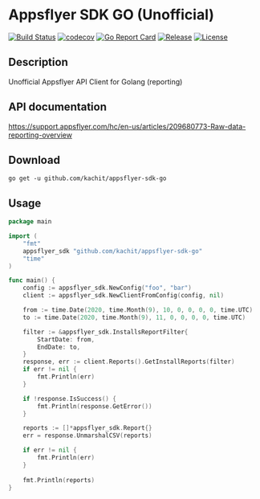 # Appsflyer SDK GO (Unofficial)
[![Build Status](https://travis-ci.org/Kachit/appsflyer-sdk-go.svg?branch=master)](https://travis-ci.org/Kachit/appsflyer-sdk-go)
[![codecov](https://codecov.io/gh/Kachit/appsflyer-sdk-go/branch/master/graph/badge.svg)](https://codecov.io/gh/Kachit/appsflyer-sdk-go)
[![Go Report Card](https://goreportcard.com/badge/github.com/kachit/appsflyer-sdk-go)](https://goreportcard.com/report/github.com/kachit/appsflyer-sdk-go)
[![Release](https://img.shields.io/github/v/release/Kachit/appsflyer-sdk-go.svg)](https://github.com/Kachit/appsflyer-sdk-go/releases)
[![License](https://img.shields.io/github/license/mashape/apistatus.svg)](https://github.com/kachit/appsflyer-sdk-go/blob/master/LICENSE)

## Description
Unofficial Appsflyer API Client for Golang (reporting)

## API documentation
https://support.appsflyer.com/hc/en-us/articles/209680773-Raw-data-reporting-overview

## Download
```shell
go get -u github.com/kachit/appsflyer-sdk-go
```

## Usage
```go
package main

import (
	"fmt"
	appsflyer_sdk "github.com/kachit/appsflyer-sdk-go"
	"time"
)

func main() {
    config := appsflyer_sdk.NewConfig("foo", "bar")
    client := appsflyer_sdk.NewClientFromConfig(config, nil)

    from := time.Date(2020, time.Month(9), 10, 0, 0, 0, 0, time.UTC)
    to := time.Date(2020, time.Month(9), 11, 0, 0, 0, 0, time.UTC)

    filter := &appsflyer_sdk.InstallsReportFilter{
        StartDate: from,
        EndDate: to,
    }
    response, err := client.Reports().GetInstallReports(filter)
    if err != nil {
        fmt.Println(err)
    }

    if !response.IsSuccess() {
        fmt.Println(response.GetError())
    }

    reports := []*appsflyer_sdk.Report{}
    err = response.UnmarshalCSV(reports)

    if err != nil {
        fmt.Println(err)
    }
    
    fmt.Println(reports)
}
```
